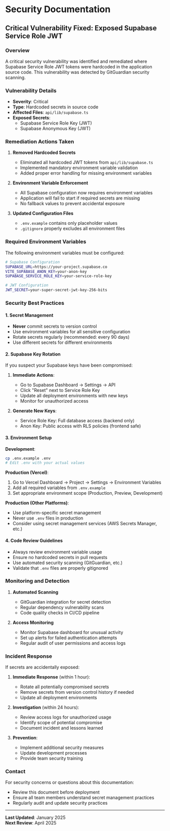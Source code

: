 # Security Documentation

## Critical Vulnerability Fixed: Exposed Supabase Service Role JWT

### Overview
A critical security vulnerability was identified and remediated where Supabase Service Role JWT tokens were hardcoded in the application source code. This vulnerability was detected by GitGuardian security scanning.

### Vulnerability Details
- **Severity**: Critical
- **Type**: Hardcoded secrets in source code
- **Affected Files**: `api/lib/supabase.ts`
- **Exposed Secrets**:
  - Supabase Service Role Key (JWT)
  - Supabase Anonymous Key (JWT)

### Remediation Actions Taken

1. **Removed Hardcoded Secrets**
   - Eliminated all hardcoded JWT tokens from `api/lib/supabase.ts`
   - Implemented mandatory environment variable validation
   - Added proper error handling for missing environment variables

2. **Environment Variable Enforcement**
   - All Supabase configuration now requires environment variables
   - Application will fail to start if required secrets are missing
   - No fallback values to prevent accidental exposure

3. **Updated Configuration Files**
   - `.env.example` contains only placeholder values
   - `.gitignore` properly excludes all environment files

### Required Environment Variables

The following environment variables must be configured:

```bash
# Supabase Configuration
SUPABASE_URL=https://your-project.supabase.co
VITE_SUPABASE_ANON_KEY=your-anon-key
SUPABASE_SERVICE_ROLE_KEY=your-service-role-key

# JWT Configuration
JWT_SECRET=your-super-secret-jwt-key-256-bits
```

### Security Best Practices

#### 1. Secret Management
- **Never** commit secrets to version control
- Use environment variables for all sensitive configuration
- Rotate secrets regularly (recommended: every 90 days)
- Use different secrets for different environments

#### 2. Supabase Key Rotation
If you suspect your Supabase keys have been compromised:

1. **Immediate Actions**:
   - Go to Supabase Dashboard → Settings → API
   - Click "Reset" next to Service Role Key
   - Update all deployment environments with new keys
   - Monitor for unauthorized access

2. **Generate New Keys**:
   - Service Role Key: Full database access (backend only)
   - Anon Key: Public access with RLS policies (frontend safe)

#### 3. Environment Setup

**Development**:
```bash
cp .env.example .env
# Edit .env with your actual values
```

**Production (Vercel)**:
1. Go to Vercel Dashboard → Project → Settings → Environment Variables
2. Add all required variables from `.env.example`
3. Set appropriate environment scope (Production, Preview, Development)

**Production (Other Platforms)**:
- Use platform-specific secret management
- Never use `.env` files in production
- Consider using secret management services (AWS Secrets Manager, etc.)

#### 4. Code Review Guidelines
- Always review environment variable usage
- Ensure no hardcoded secrets in pull requests
- Use automated security scanning (GitGuardian, etc.)
- Validate that `.env` files are properly gitignored

### Monitoring and Detection

1. **Automated Scanning**
   - GitGuardian integration for secret detection
   - Regular dependency vulnerability scans
   - Code quality checks in CI/CD pipeline

2. **Access Monitoring**
   - Monitor Supabase dashboard for unusual activity
   - Set up alerts for failed authentication attempts
   - Regular audit of user permissions and access logs

### Incident Response

If secrets are accidentally exposed:

1. **Immediate Response** (within 1 hour):
   - Rotate all potentially compromised secrets
   - Remove secrets from version control history if needed
   - Update all deployment environments

2. **Investigation** (within 24 hours):
   - Review access logs for unauthorized usage
   - Identify scope of potential compromise
   - Document incident and lessons learned

3. **Prevention**:
   - Implement additional security measures
   - Update development processes
   - Provide team security training

### Contact

For security concerns or questions about this documentation:
- Review this document before deployment
- Ensure all team members understand secret management practices
- Regularly audit and update security practices

---

**Last Updated**: January 2025  
**Next Review**: April 2025